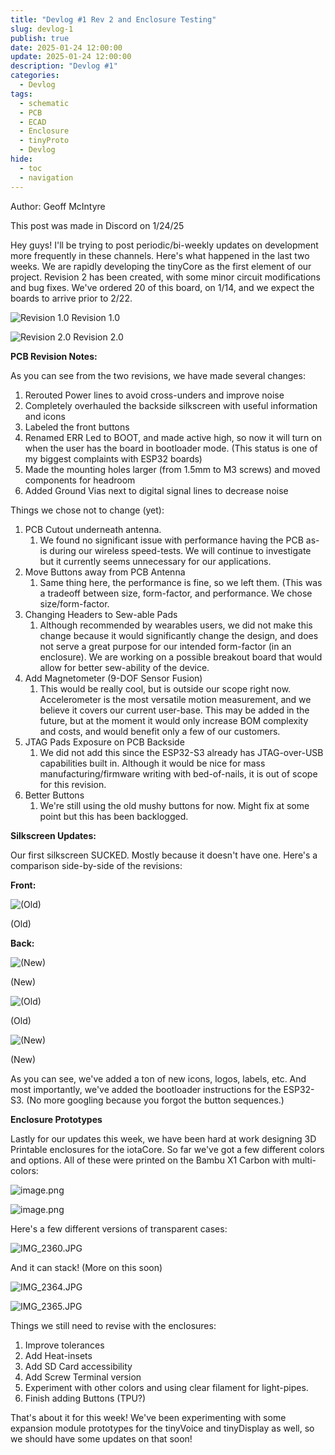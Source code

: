 ```yaml
---
title: "Devlog #1 Rev 2 and Enclosure Testing"
slug: devlog-1
publish: true
date: 2025-01-24 12:00:00
update: 2025-01-24 12:00:00
description: "Devlog #1"
categories:
  - Devlog
tags:
  - schematic
  - PCB
  - ECAD
  - Enclosure
  - tinyProto
  - Devlog
hide:
  - toc
  - navigation
---
```

Author: Geoff McIntyre

<aside>
This post was made in Discord on 1/24/25
</aside>

Hey guys! I'll be trying to post periodic/bi-weekly updates on development more frequently in these channels. Here's what happened in the last two weeks.
We are rapidly developing the tinyCore as the first element of our project. Revision 2 has been created, with some minor circuit modifications and bug fixes. We've ordered 20 of this board, on 1/14, and we expect the boards to arrive prior to 2/22.

<!-- more -->

![Revision 1.0](image2.png)
Revision 1.0

![Revision 2.0](image3.png)
Revision 2.0

**PCB Revision Notes:**

As you can see from the two revisions, we have made several changes:

1. Rerouted Power lines to avoid cross-unders and improve noise
2. Completely overhauled the backside silkscreen with useful information and icons
3. Labeled the front buttons 
4. Renamed ERR Led to BOOT, and made active high, so now it will turn on when the user has the board in bootloader mode. (This status is one of my biggest complaints with ESP32 boards)
5. Made the mounting holes larger (from 1.5mm to M3 screws) and moved components for headroom
6. Added Ground Vias next to digital signal lines to decrease noise

Things we chose not to change (yet):

1. PCB Cutout underneath antenna.
    1. We found no significant issue with performance having the PCB as-is during our wireless speed-tests. We will continue to investigate but it currently seems unnecessary for our applications.
2. Move Buttons away from PCB Antenna
    1. Same thing here, the performance is fine, so we left them. (This was a tradeoff between size, form-factor, and performance. We chose size/form-factor.
3. Changing Headers to Sew-able Pads
    1. Although recommended by wearables users, we did not make this change because it would significantly change the design, and does not serve a great purpose for our intended form-factor (in an enclosure). We are working on a possible breakout board that would allow for better sew-ability of the device. 
4. Add Magnetometer (9-DOF Sensor Fusion)
    1. This would be really cool, but is outside our scope right now. Accelerometer is the most versatile motion measurement, and we believe it covers our current user-base. This may be added in the future, but at the moment it would only increase BOM complexity and costs, and would benefit only a few of our customers.
5. JTAG Pads Exposure on PCB Backside
    1. We did not add this since the ESP32-S3 already has JTAG-over-USB capabilities built in. Although it would be nice for mass manufacturing/firmware writing with bed-of-nails, it is out of scope for this revision.
6. Better Buttons
    1. We're still using the old mushy buttons for now. Might fix at some point but this has been backlogged.

**Silkscreen Updates:**

Our first silkscreen SUCKED. Mostly because it doesn't have one. Here's a comparison side-by-side of the revisions:

**Front:**

![(Old)](TopDown.png)

(Old)

**Back:**

![(New)](image4.png)

(New)

![(Old)](3b1437cc-9a3b-4385-ad8e-c4eb7f6ce6b6.png)

(Old)

![(New)](image5.png)

(New)

As you can see, we've added a ton of new icons, logos, labels, etc. And most importantly, we've added the bootloader instructions for the ESP32-S3. (No more googling because you forgot the button sequences.)

**Enclosure Prototypes**

Lastly for our updates this week, we have been hard at work designing 3D Printable enclosures for the iotaCore. So far we've got a few different colors and options. All of these were printed on the Bambu X1 Carbon with multi-colors:

![image.png](image6.png)

![image.png](image7.png)

Here's a few different versions of transparent cases:

![IMG_2360.JPG](IMG_2360.jpg)

And it can stack! (More on this soon)

![IMG_2364.JPG](a14a1885-28c9-45ed-9f97-36ed1c1c7324.png)

![IMG_2365.JPG](9be38f10-14da-4263-88b6-c90e6cc9ebbe.png)

Things we still need to revise with the enclosures:

1. Improve tolerances
2. Add Heat-insets
3. Add SD Card accessibility
4. Add Screw Terminal version
5. Experiment with other colors and using clear filament for light-pipes.
6. Finish adding Buttons (TPU?)

That's about it for this week! We've been experimenting with some expansion module prototypes for the tinyVoice and tinyDisplay as well, so we should have some updates on that soon!